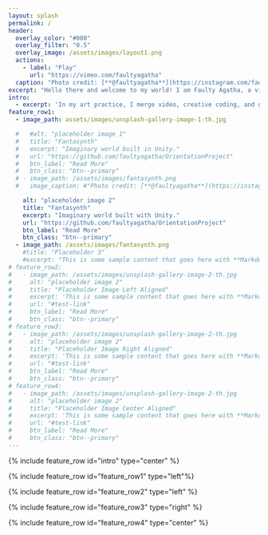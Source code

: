 ```yaml
---
layout: splash
permalink: /
header:
  overlay_color: "#000"
  overlay_filter: "0.5"
  overlay_image: /assets/images/layout1.png
  actions:
    - label: "Play"
      url: "https://vimeo.com/faultyagatha"
  caption: "Photo credit: [**@faultyagatha**](https://instagram.com/faultyagatha/)"
excerpt: "Hello there and welcome to my world! I am Faulty Agatha, a visual artist and creative technologist living in Berlin."
intro: 
  - excerpt: 'In my art practice, I merge video, creative coding, and game design to create experimental visual experiences. I enjoy coding and try to code whenever I can, as for example, I do with this website. Below is the short-list of my works. If you like them drop me a line at **faulty.agatha(at)gmail(dot)com.**'
feature_row1:
  - image_path: assets/images/unsplash-gallery-image-1-th.jpg

  #   #alt: "placeholder image 1"
  #   title: "Fantasynth"
  #   excerpt: "Imaginary world built in Unity."
  #   url: "https://github.com/faultyagatha/OrientationProject"
  #   btn_label: "Read More"
  #   btn_class: "btn--primary"
  # - image_path: /assets/images/fantasynth.png
  #   image_caption: #"Photo credit: [**@faultyagatha**](https://instagram.com/faultyagatha/)"

    alt: "placeholder image 2"
    title: "Fantasynth"
    excerpt: "Imaginary world built with Unity."
    url: "https://github.com/faultyagatha/OrientationProject"
    btn_label: "Read More"
    btn_class: "btn--primary"
  - image_path: /assets/images/fantasynth.png
    #title: "Placeholder 3"
    #excerpt: "This is some sample content that goes here with **Markdown** formatting."
# feature_row2:
#   - image_path: /assets/images/unsplash-gallery-image-2-th.jpg
#     alt: "placeholder image 2"
#     title: "Placeholder Image Left Aligned"
#     excerpt: 'This is some sample content that goes here with **Markdown** formatting. Left aligned with `type="left"`'
#     url: "#test-link"
#     btn_label: "Read More"
#     btn_class: "btn--primary"
# feature_row3:
#   - image_path: /assets/images/unsplash-gallery-image-2-th.jpg
#     alt: "placeholder image 2"
#     title: "Placeholder Image Right Aligned"
#     excerpt: 'This is some sample content that goes here with **Markdown** formatting. Right aligned with `type="right"`'
#     url: "#test-link"
#     btn_label: "Read More"
#     btn_class: "btn--primary"
# feature_row4:
#   - image_path: /assets/images/unsplash-gallery-image-2-th.jpg
#     alt: "placeholder image 2"
#     title: "Placeholder Image Center Aligned"
#     excerpt: 'This is some sample content that goes here with **Markdown** formatting. Centered with `type="center"`'
#     url: "#test-link"
#     btn_label: "Read More"
#     btn_class: "btn--primary"
---
```


{% include feature_row id="intro" type="center" %}

{% include feature_row id="feature_row1" type="left"%}

{% include feature_row id="feature_row2" type="left" %}

{% include feature_row id="feature_row3" type="right" %}

{% include feature_row id="feature_row4" type="center" %}